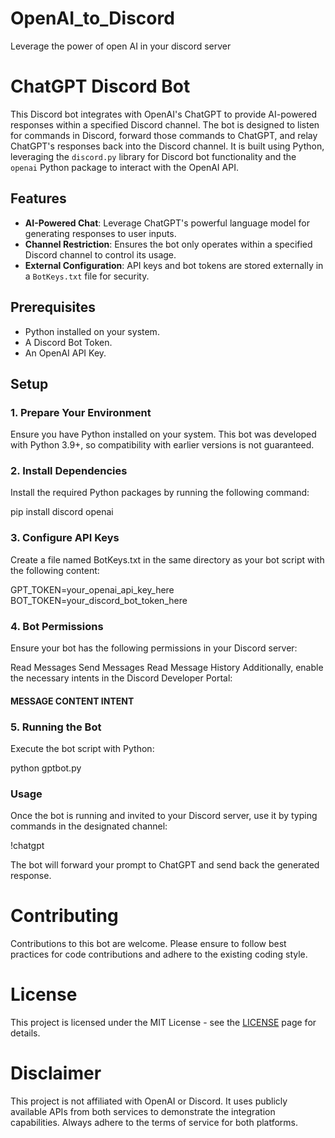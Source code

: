 # OpenAI_to_Discord
Leverage the power of open AI in your discord server

# ChatGPT Discord Bot

This Discord bot integrates with OpenAI's ChatGPT to provide AI-powered responses within a specified Discord channel. The bot is designed to listen for commands in Discord, forward those commands to ChatGPT, and relay ChatGPT's responses back into the Discord channel. It is built using Python, leveraging the `discord.py` library for Discord bot functionality and the `openai` Python package to interact with the OpenAI API.

## Features

- **AI-Powered Chat**: Leverage ChatGPT's powerful language model for generating responses to user inputs.
- **Channel Restriction**: Ensures the bot only operates within a specified Discord channel to control its usage.
- **External Configuration**: API keys and bot tokens are stored externally in a `BotKeys.txt` file for security.

## Prerequisites

- Python installed on your system.
- A Discord Bot Token.
- An OpenAI API Key.

## Setup

### 1. Prepare Your Environment

Ensure you have Python installed on your system. This bot was developed with Python 3.9+, so compatibility with earlier versions is not guaranteed.

### 2. Install Dependencies

Install the required Python packages by running the following command:

pip install discord openai

### 3. Configure API Keys
Create a file named BotKeys.txt in the same directory as your bot script with the following content:

GPT_TOKEN=your_openai_api_key_here
BOT_TOKEN=your_discord_bot_token_here

### 4. Bot Permissions
Ensure your bot has the following permissions in your Discord server:

Read Messages
Send Messages
Read Message History
Additionally, enable the necessary intents in the Discord Developer Portal:

#### MESSAGE CONTENT INTENT
### 5. Running the Bot
Execute the bot script with Python:

python gptbot.py

### Usage
Once the bot is running and invited to your Discord server, use it by typing commands in the designated channel:

!chatgpt <Your question or prompt here>

The bot will forward your prompt to ChatGPT and send back the generated response.

# Contributing
Contributions to this bot are welcome. Please ensure to follow best practices for code contributions and adhere to the existing coding style.

# License
This project is licensed under the MIT License - see the [LICENSE](https://opensource.org/licenses/MIT) page for details.

# Disclaimer
This project is not affiliated with OpenAI or Discord. It uses publicly available APIs from both services to demonstrate the integration capabilities. Always adhere to the terms of service for both platforms.


